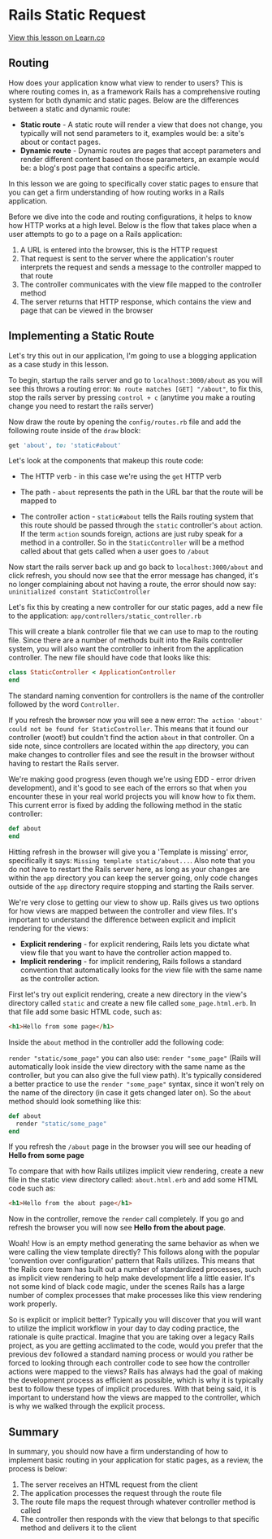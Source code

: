 # Rails Static Request

<a href='https://learn.co/lessons/rails-static-request-readme' data-visibility='hidden'>View this lesson on Learn.co</a>

## Routing

How does your application know what view to render to users? This is where routing comes in, as a framework Rails has a comprehensive routing system for both dynamic and static pages. Below are the differences between a static and dynamic route:

* **Static route** - A static route will render a view that does not change, you typically will not send parameters to it, examples would be: a site's about or contact pages.
* **Dynamic route** - Dynamic routes are pages that accept parameters and render different content based on those parameters, an example would be: a blog's post page that contains a specific article.

In this lesson we are going to specifically cover static pages to ensure that you can get a firm understanding of how routing works in a Rails application.

Before we dive into the code and routing configurations, it helps to know how HTTP works at a high level. Below is the flow that takes place when a user attempts to go to a page on a Rails application:

1. A URL is entered into the browser, this is the HTTP request
2. That request is sent to the server where the application's router interprets the request and sends a message to the controller mapped to that route
3. The controller communicates with the view file mapped to the controller method
4. The server returns that HTTP response, which contains the view and page that can be viewed in the browser

## Implementing a Static Route

Let's try this out in our application, I'm going to use a blogging application as a case study in this lesson.

To begin, startup the rails server and go to ```localhost:3000/about``` as you will see this throws a routing error: ```No route matches [GET] "/about"```, to fix this, stop the rails server by pressing ```control + c``` (anytime you make a routing change you need to restart the rails server)

Now draw the route by opening the ```config/routes.rb``` file and add the following route inside of the ```draw``` block:

```ruby
get 'about', to: 'static#about'
````

Let's look at the components that makeup this route code:

* The HTTP verb - in this case we're using the `get` HTTP verb

* The path - `about` represents the path in the URL bar that the route will be mapped to

* The controller action - `static#about` tells the Rails routing system that this route should be passed through the `static` controller's `about` action. If the term `action` sounds foreign, actions are just ruby speak for a method in a controller. So in the `StaticController` will be a method called about that gets called when a user goes to `/about`

Now start the rails server back up and go back to ```localhost:3000/about``` and click refresh, you should now see that the error message has changed, it's no longer complaining about not having a route, the error should now say: ```uninitialized constant StaticController```

Let's fix this by creating a new controller for our static pages, add a new file to the application: `app/controllers/static_controller.rb`

This will create a blank controller file that we can use to map to the routing file. Since there are a number of methods built into the Rails controller system, you will also want the controller to inherit from the application controller. The new file should have code that looks like this:

```ruby
class StaticController < ApplicationController
end
```

The standard naming convention for controllers is the name of the controller followed by the word ```Controller```.

If you refresh the browser now you will see a new error: ```The action 'about' could not be found for StaticController```. This means that it found our controller (woot!) but couldn't find the action `about` in that controller. On a side note, since controllers are located within the `app` directory, you can make changes to controller files and see the result in the browser without having to restart the Rails server.

We're making good progress (even though we're using EDD - error driven development), and it's good to see each of the errors so that when you encounter these in your real world projects you will know how to fix them. This current error is fixed by adding the following method in the static controller:

```ruby
def about
end
```

Hitting refresh in the browser will give you a 'Template is missing' error, specifically it says: ```Missing template static/about...```. Also note that you do not have to restart the Rails server here, as long as your changes are within the `app` directory you can keep the server going, only code changes outside of the `app` directory require stopping and starting the Rails server.

We're very close to getting our view to show up. Rails gives us two options for how views are mapped between the controller and view files. It's important to understand the difference between explicit and implicit rendering for the views:

* **Explicit rendering** - for explicit rendering, Rails lets you dictate what view file that you want to have the controller action mapped to.
* **Implicit rendering** - for implicit rendering, Rails follows a standard convention that automatically looks for the view file with the same name as the controller action.

First let's try out explicit rendering, create a new directory in the view's directory called ```static``` and create a new file called ```some_page.html.erb```. In that file add some basic HTML code, such as:

```html
<h1>Hello from some page</h1>
```

Inside the `about` method in the controller add the following code:

`render "static/some_page"` you can also use: `render "some_page"` (Rails will automatically look inside the view directory with the same name as the controller, but you can also give the full view path). It's typically considered a better practice to use the `render "some_page"` syntax, since it won't rely on the name of the directory (in case it gets changed later on). So the `about` method should look something like this:

```ruby
def about
  render "static/some_page"
end
```

If you refresh the `/about` page in the browser you will see our heading of **Hello from some page**

To compare that with how Rails utilizes implicit view rendering, create a new file in the static view directory called: `about.html.erb` and add some HTML code such as:

```html
<h1>Hello from the about page</h1>
```

Now in the controller, remove the `render` call completely. If you go and refresh the browser you will now see **Hello from the about page**.

Woah! How is an empty method generating the same behavior as when we were calling the view template directly? This follows along with the popular 'convention over configuration' pattern that Rails utilizes. This means that the Rails core team has built out a number of standardized processes, such as implicit view rendering to help make development life a little easier. It's not some kind of black code magic, under the scenes Rails has a large number of complex processes that make processes like this view rendering work properly.

So is explicit or implicit better? Typically you will discover that you will want to utilize the implicit workflow in your day to day coding practice, the rationale is quite practical. Imagine that you are taking over a legacy Rails project, as you are getting acclimated to the code, would you prefer that the previous dev followed a standard naming process or would you rather be forced to looking through each controller code to see how the controller actions were mapped to the views? Rails has always had the goal of making the development process as efficient as possible, which is why it is typically best to follow these types of implicit procedures. With that being said, it is important to understand how the views are mapped to the controller, which is why we walked through the explicit process.

## Summary

In summary, you should now have a firm understanding of how to implement basic routing in your application for static pages, as a review, the process is below:

1. The server receives an HTML request from the client
2. The application processes the request through the route file
3. The route file maps the request through whatever controller method is called
4. The controller then responds with the view that belongs to that specific method and delivers it to the client
